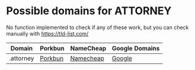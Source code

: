 # Possible domains for ATTORNEY

No function implemented to check if any of these work, but you can check manually with https://tld-list.com/

| Domain | Porkbun | NameCheap | Google Domains |
|---|---|---|---|
| .attorney | [Porkbun](https://porkbun.com/checkout/search?prb=e814663da1&tlds=&idnLanguage=&search=search&q=.attorney) | [Namecheap](https://www.namecheap.com/domains/registration/results/?domain=.attorney) | [Google](https://domains.google.com/registrar/search?searchTerm=.attorney) |
